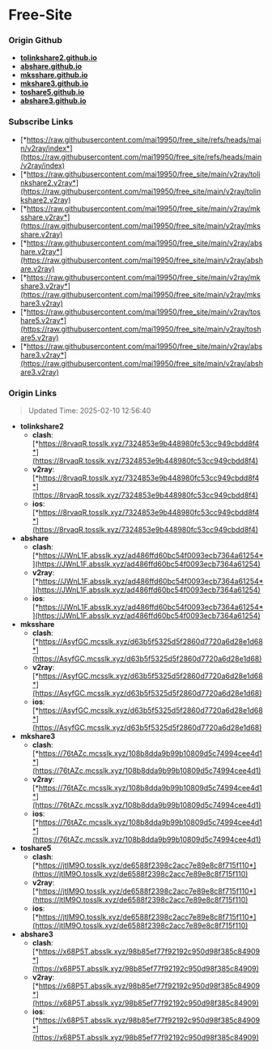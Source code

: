 # Free-Site

### Origin Github

- [**tolinkshare2.github.io**](https://github.com/tolinkshare2/tolinkshare2.github.io)
- [**abshare.github.io**](https://github.com/abshare/abshare.github.io)
- [**mksshare.github.io**](https://github.com/mksshare/mksshare.github.io)
- [**mkshare3.github.io**](https://github.com/mkshare3/mkshare3.github.io)
- [**toshare5.github.io**](https://github.com/toshare5/toshare5.github.io)
- [**abshare3.github.io**](https://github.com/abshare3/abshare3.github.io)

### Subscribe Links

- [*https://raw.githubusercontent.com/mai19950/free_site/refs/heads/main/v2ray/index*](https://raw.githubusercontent.com/mai19950/free_site/refs/heads/main/v2ray/index)
- [*https://raw.githubusercontent.com/mai19950/free_site/main/v2ray/tolinkshare2.v2ray*](https://raw.githubusercontent.com/mai19950/free_site/main/v2ray/tolinkshare2.v2ray)
- [*https://raw.githubusercontent.com/mai19950/free_site/main/v2ray/mksshare.v2ray*](https://raw.githubusercontent.com/mai19950/free_site/main/v2ray/mksshare.v2ray)
- [*https://raw.githubusercontent.com/mai19950/free_site/main/v2ray/abshare.v2ray*](https://raw.githubusercontent.com/mai19950/free_site/main/v2ray/abshare.v2ray)
- [*https://raw.githubusercontent.com/mai19950/free_site/main/v2ray/mkshare3.v2ray*](https://raw.githubusercontent.com/mai19950/free_site/main/v2ray/mkshare3.v2ray)
- [*https://raw.githubusercontent.com/mai19950/free_site/main/v2ray/toshare5.v2ray*](https://raw.githubusercontent.com/mai19950/free_site/main/v2ray/toshare5.v2ray)
- [*https://raw.githubusercontent.com/mai19950/free_site/main/v2ray/abshare3.v2ray*](https://raw.githubusercontent.com/mai19950/free_site/main/v2ray/abshare3.v2ray)

### Origin Links

> Updated Time: 2025-02-10 12:56:40

- **tolinkshare2**
  - **clash**: [*https://8rvaqR.tosslk.xyz/7324853e9b448980fc53cc949cbdd8f4*](https://8rvaqR.tosslk.xyz/7324853e9b448980fc53cc949cbdd8f4)
  - **v2ray**: [*https://8rvaqR.tosslk.xyz/7324853e9b448980fc53cc949cbdd8f4*](https://8rvaqR.tosslk.xyz/7324853e9b448980fc53cc949cbdd8f4)
  - **ios**: [*https://8rvaqR.tosslk.xyz/7324853e9b448980fc53cc949cbdd8f4*](https://8rvaqR.tosslk.xyz/7324853e9b448980fc53cc949cbdd8f4)
- **abshare**
  - **clash**: [*https://JWnL1F.absslk.xyz/ad486ffd60bc54f0093ecb7364a61254*](https://JWnL1F.absslk.xyz/ad486ffd60bc54f0093ecb7364a61254)
  - **v2ray**: [*https://JWnL1F.absslk.xyz/ad486ffd60bc54f0093ecb7364a61254*](https://JWnL1F.absslk.xyz/ad486ffd60bc54f0093ecb7364a61254)
  - **ios**: [*https://JWnL1F.absslk.xyz/ad486ffd60bc54f0093ecb7364a61254*](https://JWnL1F.absslk.xyz/ad486ffd60bc54f0093ecb7364a61254)
- **mksshare**
  - **clash**: [*https://AsyfGC.mcsslk.xyz/d63b5f5325d5f2860d7720a6d28e1d68*](https://AsyfGC.mcsslk.xyz/d63b5f5325d5f2860d7720a6d28e1d68)
  - **v2ray**: [*https://AsyfGC.mcsslk.xyz/d63b5f5325d5f2860d7720a6d28e1d68*](https://AsyfGC.mcsslk.xyz/d63b5f5325d5f2860d7720a6d28e1d68)
  - **ios**: [*https://AsyfGC.mcsslk.xyz/d63b5f5325d5f2860d7720a6d28e1d68*](https://AsyfGC.mcsslk.xyz/d63b5f5325d5f2860d7720a6d28e1d68)
- **mkshare3**
  - **clash**: [*https://76tAZc.mcsslk.xyz/108b8dda9b99b10809d5c74994cee4d1*](https://76tAZc.mcsslk.xyz/108b8dda9b99b10809d5c74994cee4d1)
  - **v2ray**: [*https://76tAZc.mcsslk.xyz/108b8dda9b99b10809d5c74994cee4d1*](https://76tAZc.mcsslk.xyz/108b8dda9b99b10809d5c74994cee4d1)
  - **ios**: [*https://76tAZc.mcsslk.xyz/108b8dda9b99b10809d5c74994cee4d1*](https://76tAZc.mcsslk.xyz/108b8dda9b99b10809d5c74994cee4d1)
- **toshare5**
  - **clash**: [*https://jtIM9O.tosslk.xyz/de6588f2398c2acc7e89e8c8f715f110*](https://jtIM9O.tosslk.xyz/de6588f2398c2acc7e89e8c8f715f110)
  - **v2ray**: [*https://jtIM9O.tosslk.xyz/de6588f2398c2acc7e89e8c8f715f110*](https://jtIM9O.tosslk.xyz/de6588f2398c2acc7e89e8c8f715f110)
  - **ios**: [*https://jtIM9O.tosslk.xyz/de6588f2398c2acc7e89e8c8f715f110*](https://jtIM9O.tosslk.xyz/de6588f2398c2acc7e89e8c8f715f110)
- **abshare3**
  - **clash**: [*https://x68P5T.absslk.xyz/98b85ef77f92192c950d98f385c84909*](https://x68P5T.absslk.xyz/98b85ef77f92192c950d98f385c84909)
  - **v2ray**: [*https://x68P5T.absslk.xyz/98b85ef77f92192c950d98f385c84909*](https://x68P5T.absslk.xyz/98b85ef77f92192c950d98f385c84909)
  - **ios**: [*https://x68P5T.absslk.xyz/98b85ef77f92192c950d98f385c84909*](https://x68P5T.absslk.xyz/98b85ef77f92192c950d98f385c84909)
